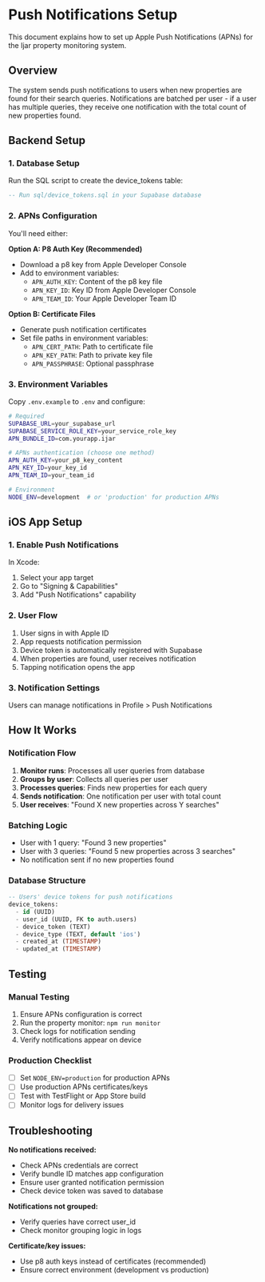 # Push Notifications Setup

This document explains how to set up Apple Push Notifications (APNs) for the Ijar property monitoring system.

## Overview

The system sends push notifications to users when new properties are found for their search queries. Notifications are batched per user - if a user has multiple queries, they receive one notification with the total count of new properties found.

## Backend Setup

### 1. Database Setup

Run the SQL script to create the device_tokens table:

```sql
-- Run sql/device_tokens.sql in your Supabase database
```

### 2. APNs Configuration

You'll need either:

**Option A: P8 Auth Key (Recommended)**
- Download a p8 key from Apple Developer Console
- Add to environment variables:
  - `APN_AUTH_KEY`: Content of the p8 key file
  - `APN_KEY_ID`: Key ID from Apple Developer Console  
  - `APN_TEAM_ID`: Your Apple Developer Team ID

**Option B: Certificate Files**
- Generate push notification certificates
- Set file paths in environment variables:
  - `APN_CERT_PATH`: Path to certificate file
  - `APN_KEY_PATH`: Path to private key file
  - `APN_PASSPHRASE`: Optional passphrase

### 3. Environment Variables

Copy `.env.example` to `.env` and configure:

```bash
# Required
SUPABASE_URL=your_supabase_url
SUPABASE_SERVICE_ROLE_KEY=your_service_role_key
APN_BUNDLE_ID=com.yourapp.ijar

# APNs authentication (choose one method)
APN_AUTH_KEY=your_p8_key_content
APN_KEY_ID=your_key_id
APN_TEAM_ID=your_team_id

# Environment
NODE_ENV=development  # or 'production' for production APNs
```

## iOS App Setup

### 1. Enable Push Notifications

In Xcode:
1. Select your app target
2. Go to "Signing & Capabilities"
3. Add "Push Notifications" capability

### 2. User Flow

1. User signs in with Apple ID
2. App requests notification permission
3. Device token is automatically registered with Supabase
4. When properties are found, user receives notification
5. Tapping notification opens the app

### 3. Notification Settings

Users can manage notifications in Profile > Push Notifications

## How It Works

### Notification Flow

1. **Monitor runs**: Processes all user queries from database
2. **Groups by user**: Collects all queries per user  
3. **Processes queries**: Finds new properties for each query
4. **Sends notification**: One notification per user with total count
5. **User receives**: "Found X new properties across Y searches"

### Batching Logic

- User with 1 query: "Found 3 new properties"  
- User with 3 queries: "Found 5 new properties across 3 searches"
- No notification sent if no new properties found

### Database Structure

```sql
-- Users' device tokens for push notifications
device_tokens:
  - id (UUID)
  - user_id (UUID, FK to auth.users)  
  - device_token (TEXT)
  - device_type (TEXT, default 'ios')
  - created_at (TIMESTAMP)
  - updated_at (TIMESTAMP)
```

## Testing

### Manual Testing

1. Ensure APNs configuration is correct
2. Run the property monitor: `npm run monitor`
3. Check logs for notification sending
4. Verify notifications appear on device

### Production Checklist

- [ ] Set `NODE_ENV=production` for production APNs
- [ ] Use production APNs certificates/keys
- [ ] Test with TestFlight or App Store build
- [ ] Monitor logs for delivery issues

## Troubleshooting

**No notifications received:**
- Check APNs credentials are correct
- Verify bundle ID matches app configuration  
- Ensure user granted notification permission
- Check device token was saved to database

**Notifications not grouped:**
- Verify queries have correct user_id
- Check monitor grouping logic in logs

**Certificate/key issues:**
- Use p8 auth keys instead of certificates (recommended)
- Ensure correct environment (development vs production)